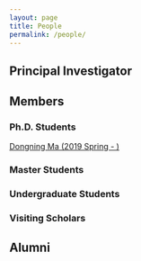 ```yaml
---
layout: page
title: People
permalink: /people/
---
```

## Principal Investigator

## Members
### Ph.D. Students
[Dongning Ma (2019 Spring - )](./dma)
### Master Students
### Undergraduate Students
### Visiting Scholars

## Alumni
